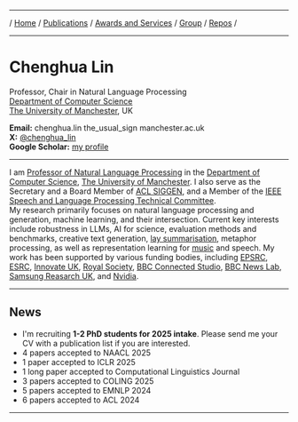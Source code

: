 ***

/ [Home](./index.md) / [Publications](./publication.md) /  [Awards and Services](./award-service.md) / [Group](./group.md) / [Repos](./repo.md) / 

***

# Chenghua Lin

Professor, Chair in Natural Language Processing \
[Department of Computer Science](https://www.cs.manchester.ac.uk/) \
[The University of Manchester](https://www.manchester.ac.uk/about/rankings/), UK
  
<b>Email:</b> chenghua.lin the_usual_sign manchester.ac.uk  
<b>X:</b> [@chenghua_lin](https://x.com/chenghua_lin)  
<b>Google Scholar:</b> [my profile](https://scholar.google.co.uk/citations?user=Tp1RdIQAAAAJ&hl=en)

***

I am [Professor of Natural Language Processing](https://research.manchester.ac.uk/en/persons/chenghua-lin) in the [Department of Computer Science](https://www.cs.manchester.ac.uk/), [The University of Manchester](https://www.manchester.ac.uk/). I also serve as the Secretary and a Board Member of [ACL SIGGEN](https://aclweb.org/aclwiki/SIGGEN), and a Member of the [IEEE Speech and Language Processing Technical Committee](https://signalprocessingsociety.org/community-involvement/speech-and-language-processing).   
My research primarily focuses on natural language processing and generation, machine learning, and their intersection. Current key interests include robustness in LLMs, AI for science, evaluation methods and benchmarks, creative text generation, [lay summarisation](https://biolaysumm.org/), metaphor processing, as well as representation learning for [music](https://huggingface.co/m-a-p/MERT-v1-330M) and speech.
My work has been supported by various funding bodies, including [EPSRC](https://www.ukri.org/councils/epsrc/), [ESRC](https://www.ukri.org/councils/esrc/), [Innovate UK](https://www.ukri.org/councils/innovate-uk/), [Royal Society](https://royalsociety.org/), [BBC Connected Studio](https://www.bbc.co.uk/rd/projects/connected-studio/), [BBC News Lab](https://www.bbc.co.uk/rdnewslabs/),  [Samsung Reasarch UK](https://research.samsung.com/sruk), and [Nvidia](https://nvidia.com/en-us/industries/higher-education-research/academic-grant-program/).

<!-- For more info, please visit my [group page](https://lincedo-lab.github.io/).-->  

***


## News
* I'm recruiting **1-2 PhD students for 2025 intake**. Please send me your CV with a publication list if you are interested. 
* 4 papers accepted to NAACL 2025
* 1 paper accepted to ICLR 2025
* 1 long paper accepted to Computational Linguistics Journal
* 3 papers accepted to COLING 2025   
* 5 papers accepted to EMNLP 2024   
* 6 papers accepted to ACL 2024 

***

<!--  ## Personal  

I am a die-hard fan of the [90s Chicago Bulls](https://en.wikipedia.org/wiki/Chicago_Bulls). I used to play basketball a lot and was part of the starting lineup for my school's basketball team at my university in Beijing. Our team won two championships in the college league, which I am quite proud of, even though the matches were amateur. I stopped playing intensively after completely rupturing one of my [Achilles tendons](https://en.wikipedia.org/wiki/Achilles_tendon_rupture) during a match. Nevertheless, I still play for fun and occasionally, join the practice games of a team from the [Sheffield basketball league](https://www.sheffieldbasketball.co.uk/). -->